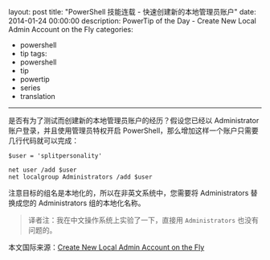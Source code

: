 ﻿layout: post
title: "PowerShell 技能连载 - 快速创建新的本地管理员账户"
date: 2014-01-24 00:00:00
description: PowerTip of the Day - Create New Local Admin Account on the Fly
categories:
- powershell
- tip
tags:
- powershell
- tip
- powertip
- series
- translation
---
是否有为了测试而创建新的本地管理员账户的经历？假设您已经以 Administrator 账户登录，并且使用管理员特权开启 PowerShell，那么增加这样一个账户只需要几行代码就可以完成：

	$user = 'splitpersonality'
	
	net user /add $user
	net localgroup Administrators /add $user

注意目标的组名是本地化的，所以在非英文系统中，您需要将 Administrators 替换成您的 Administrators 组的本地化名称。

> 译者注：我在中文操作系统上实验了一下，直接用 `Administrators` 也没有问题的。 

<!--more-->
本文国际来源：[Create New Local Admin Account on the Fly](http://community.idera.com/powershell/powertips/b/tips/posts/create-new-local-admin-account-on-the-fly)
